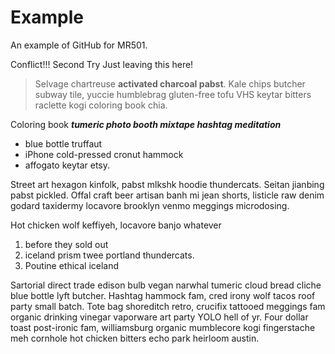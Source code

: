 # Example
An example of GitHub for MR501.

Conflict!!!
Second Try
Just leaving this here!


> Selvage chartreuse **activated charcoal pabst**. Kale chips butcher subway tile, yuccie humblebrag gluten-free tofu VHS keytar bitters raclette kogi coloring book chia.  

Coloring book ***tumeric photo booth mixtape hashtag meditation*** 

- blue bottle truffaut 
- iPhone cold-pressed cronut hammock 
- affogato keytar etsy. 

Street art hexagon kinfolk, pabst mlkshk hoodie thundercats. Seitan jianbing pabst pickled. Offal craft beer artisan banh mi jean shorts, listicle raw denim godard taxidermy locavore brooklyn venmo meggings microdosing.

Hot chicken wolf keffiyeh, locavore banjo whatever 
1. before they sold out 
2. iceland prism twee portland thundercats. 
3. Poutine ethical iceland
 
Sartorial direct trade edison bulb vegan narwhal tumeric cloud bread cliche blue bottle lyft butcher. Hashtag hammock fam, cred irony wolf tacos roof party small batch. Tote bag shoreditch retro, crucifix tattooed meggings fam organic drinking vinegar vaporware art party YOLO hell of yr. Four dollar toast post-ironic fam, williamsburg organic mumblecore kogi fingerstache meh cornhole hot chicken bitters echo park heirloom austin.
